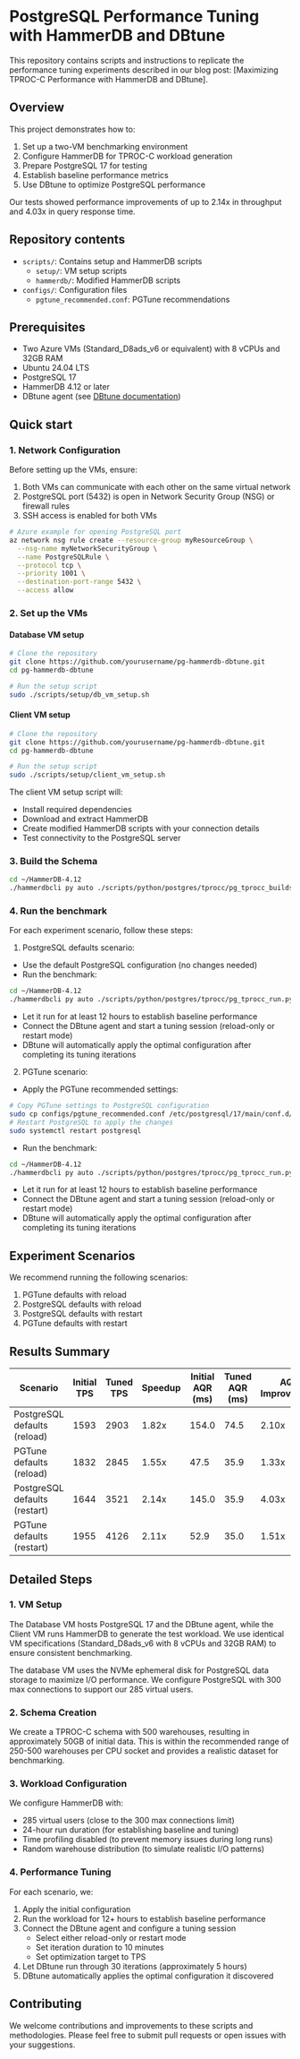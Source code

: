 # PostgreSQL Performance Tuning with HammerDB and DBtune

This repository contains scripts and instructions to replicate the performance tuning experiments described in our blog post: [Maximizing TPROC-C Performance with HammerDB and DBtune].

## Overview

This project demonstrates how to:
1. Set up a two-VM benchmarking environment
2. Configure HammerDB for TPROC-C workload generation
3. Prepare PostgreSQL 17 for testing
4. Establish baseline performance metrics
5. Use DBtune to optimize PostgreSQL performance

Our tests showed performance improvements of up to 2.14x in throughput and 4.03x in query response time.

## Repository contents

- `scripts/`: Contains setup and HammerDB scripts
  - `setup/`: VM setup scripts
  - `hammerdb/`: Modified HammerDB scripts
- `configs/`: Configuration files
  - `pgtune_recommended.conf`: PGTune recommendations

## Prerequisites

- Two Azure VMs (Standard_D8ads_v6 or equivalent) with 8 vCPUs and 32GB RAM
- Ubuntu 24.04 LTS
- PostgreSQL 17
- HammerDB 4.12 or later
- DBtune agent (see [DBtune documentation](https://docs.dbtune.com/How%20to%20get%20started/))

## Quick start

### 1. Network Configuration

Before setting up the VMs, ensure:
1. Both VMs can communicate with each other on the same virtual network
2. PostgreSQL port (5432) is open in Network Security Group (NSG) or firewall rules
3. SSH access is enabled for both VMs

```bash
# Azure example for opening PostgreSQL port
az network nsg rule create --resource-group myResourceGroup \
  --nsg-name myNetworkSecurityGroup \
  --name PostgreSQLRule \
  --protocol tcp \
  --priority 1001 \
  --destination-port-range 5432 \
  --access allow
```

### 2. Set up the VMs

#### Database VM setup
```bash
# Clone the repository
git clone https://github.com/yourusername/pg-hammerdb-dbtune.git
cd pg-hammerdb-dbtune

# Run the setup script
sudo ./scripts/setup/db_vm_setup.sh
```

#### Client VM setup
```bash
# Clone the repository
git clone https://github.com/yourusername/pg-hammerdb-dbtune.git
cd pg-hammerdb-dbtune

# Run the setup script
sudo ./scripts/setup/client_vm_setup.sh
```
The client VM setup script will:

- Install required dependencies
- Download and extract HammerDB
- Create modified HammerDB scripts with your connection details
- Test connectivity to the PostgreSQL server

### 3. Build the Schema

```bash
cd ~/HammerDB-4.12
./hammerdbcli py auto ./scripts/python/postgres/tprocc/pg_tprocc_buildschema.py
```

### 4. Run the benchmark

For each experiment scenario, follow these steps:
1. PostgreSQL defaults scenario:
- Use the default PostgreSQL configuration (no changes needed)
- Run the benchmark:

```bash
cd ~/HammerDB-4.12
./hammerdbcli py auto ./scripts/python/postgres/tprocc/pg_tprocc_run.py
```
- Let it run for at least 12 hours to establish baseline performance
- Connect the DBtune agent and start a tuning session (reload-only or restart mode)
- DBtune will automatically apply the optimal configuration after completing its tuning iterations

2. PGTune scenario:
- Apply the PGTune recommended settings:
```bash
# Copy PGTune settings to PostgreSQL configuration
sudo cp configs/pgtune_recommended.conf /etc/postgresql/17/main/conf.d/pgtune.conf
# Restart PostgreSQL to apply the changes
sudo systemctl restart postgresql
```
- Run the benchmark:

```bash
cd ~/HammerDB-4.12
./hammerdbcli py auto ./scripts/python/postgres/tprocc/pg_tprocc_run.py
```
- Let it run for at least 12 hours to establish baseline performance
- Connect the DBtune agent and start a tuning session (reload-only or restart mode)
- DBtune will automatically apply the optimal configuration after completing its tuning iterations

## Experiment Scenarios

We recommend running the following scenarios:
1. PGTune defaults with reload
2. PostgreSQL defaults with reload
3. PostgreSQL defaults with restart
4. PGTune defaults with restart

## Results Summary

| Scenario | Initial TPS | Tuned TPS | Speedup | Initial AQR (ms) | Tuned AQR (ms) | AQR Improvement |
|----------|-------------|-----------|---------|------------------|----------------|-----------------|
| PostgreSQL defaults (reload) | 1593 | 2903 | 1.82x | 154.0 | 74.5 | 2.10x |
| PGTune defaults (reload) | 1832 | 2845 | 1.55x | 47.5 | 35.9 | 1.33x |
| PostgreSQL defaults (restart) | 1644 | 3521 | 2.14x | 145.0 | 35.9 | 4.03x |
| PGTune defaults (restart) | 1955 | 4126 | 2.11x | 52.9 | 35.0 | 1.51x |

## Detailed Steps

### 1. VM Setup

The Database VM hosts PostgreSQL 17 and the DBtune agent, while the Client VM runs HammerDB to generate the test workload. We use identical VM specifications (Standard_D8ads_v6 with 8 vCPUs and 32GB RAM) to ensure consistent benchmarking.

The database VM uses the NVMe ephemeral disk for PostgreSQL data storage to maximize I/O performance. We configure PostgreSQL with 300 max connections to support our 285 virtual users.

### 2. Schema Creation

We create a TPROC-C schema with 500 warehouses, resulting in approximately 50GB of initial data. This is within the recommended range of 250-500 warehouses per CPU socket and provides a realistic dataset for benchmarking.

### 3. Workload Configuration

We configure HammerDB with:
- 285 virtual users (close to the 300 max connections limit)
- 24-hour run duration (for establishing baseline and tuning)
- Time profiling disabled (to prevent memory issues during long runs)
- Random warehouse distribution (to simulate realistic I/O patterns)

### 4. Performance Tuning

For each scenario, we:
1. Apply the initial configuration
2. Run the workload for 12+ hours to establish baseline performance
3. Connect the DBtune agent and configure a tuning session
   - Select either reload-only or restart mode
   - Set iteration duration to 10 minutes
   - Set optimization target to TPS
4. Let DBtune run through 30 iterations (approximately 5 hours)
5. DBtune automatically applies the optimal configuration it discovered

## Contributing

We welcome contributions and improvements to these scripts and methodologies. Please feel free to submit pull requests or open issues with your suggestions.